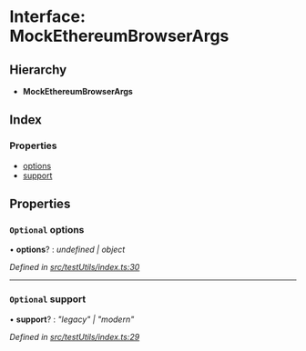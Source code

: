 # Interface: MockEthereumBrowserArgs

## Hierarchy

- **MockEthereumBrowserArgs**

## Index

### Properties

- [options](_testutils_index_.mockethereumbrowserargs.md#optional-options)
- [support](_testutils_index_.mockethereumbrowserargs.md#optional-support)

## Properties

### `Optional` options

• **options**? : _undefined | object_

_Defined in [src/testUtils/index.ts:30](https://github.com/PolymathNetwork/polymath-sdk/blob/d34930f/src/testUtils/index.ts#L30)_

---

### `Optional` support

• **support**? : _"legacy" | "modern"_

_Defined in [src/testUtils/index.ts:29](https://github.com/PolymathNetwork/polymath-sdk/blob/d34930f/src/testUtils/index.ts#L29)_
